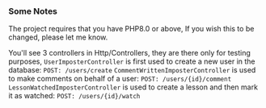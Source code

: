 ### Some Notes

The project requires that you have PHP8.0 or above, If you wish this to be changed, please let me know.

You'll see 3 controllers in Http/Controllers, they are there only for testing purposes,
`UserImposterController` is first used to create a new user in the database: `POST: /users/create`
`CommentWrittenImposterController` is used to make comments on behalf of a user: `POST: /users/{id}/comment`
`LessonWatchedImposterController` is used to create a lesson and then mark it as watched: `POST: /users/{id}/watch`

